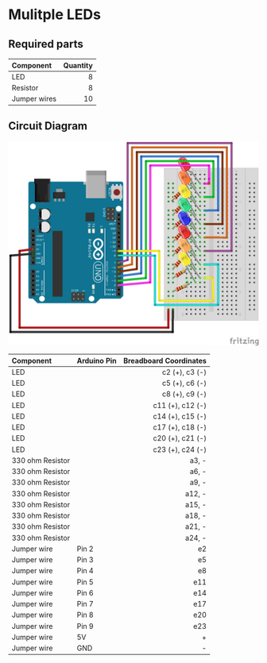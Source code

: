 # Mulitple LEDs

## Required parts

| Component | Quantity |
| :--------- | -------: |
| LED       | 8 |
| Resistor  | 8 |
| Jumper wires | 10 |

## Circuit Diagram

![](experiments/multiple_leds/images/multiple_leds_bb.png)

| Component | Arduino Pin | Breadboard Coordinates |
| :----------------- | -------------- | -----------------------: |
| LED | | c2 (+), c3 (-) |
| LED | | c5 (+), c6 (-) |
| LED | | c8 (+), c9 (-) |
| LED | | c11 (+), c12 (-) |
| LED | | c14 (+), c15 (-) |
| LED | | c17 (+), c18 (-) |
| LED | | c20 (+), c21 (-) |
| LED | | c23 (+), c24 (-) |
| 330 ohm Resistor | | a3, - |
| 330 ohm Resistor | | a6, - |
| 330 ohm Resistor | | a9, - |
| 330 ohm Resistor | | a12, - |
| 330 ohm Resistor | | a15, - |
| 330 ohm Resistor | | a18, - |
| 330 ohm Resistor | | a21, - |
| 330 ohm Resistor | | a24, - |
| Jumper wire | Pin 2 | e2 |
| Jumper wire | Pin 3 | e5 |
| Jumper wire | Pin 4 | e8 |
| Jumper wire | Pin 5 | e11 |
| Jumper wire | Pin 6 | e14 |
| Jumper wire | Pin 7 | e17 |
| Jumper wire | Pin 8 | e20 |
| Jumper wire | Pin 9 | e23 |
| Jumper wire | 5V | + |
| Jumper wire | GND | - |
